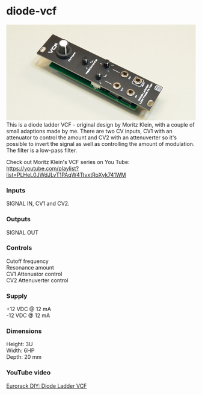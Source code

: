 # diode-vcf
![VCF image](VCF.JPG)
This is a diode ladder VCF - original design by Moritz Klein, with a couple of small adaptions made by me. There are two CV inputs, CV1 with an attenuator to control the amount and CV2 with an attenuverter so it's possible to invert the signal as well as controlling the amount of modulation. The filter is a low-pass filter.

Check out Moritz Klein's VCF series on You Tube: https://youtube.com/playlist?list=PLHeL0JWdJLvT1PAqW4TtvxtRoXyk741WM

### Inputs
SIGNAL IN, CV1 and CV2.

### Outputs
SIGNAL OUT

### Controls
Cutoff frequency  
Resonance amount  
CV1 Attenuator control  
CV2 Attenuverter control  

### Supply
+12 VDC @ 12 mA  
-12 VDC @ 12 mA   

### Dimensions
Height: 3U  
Width: 6HP  
Depth: 20 mm  
 
### YouTube video
[Eurorack DIY: Diode Ladder VCF](https://youtu.be/GX_bh88I6nM)
